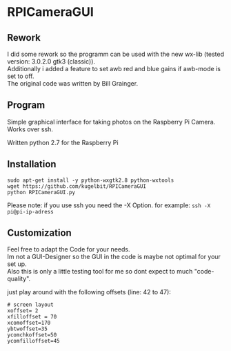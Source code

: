 RPICameraGUI
============

## Rework

I did some rework so the programm can be used with  the new wx-lib (tested version: 3.0.2.0 gtk3 (classic)).  
Additionally i added a feature to set awb red and blue gains if awb-mode is set to off.  
The original code was written by Bill Grainger.  

## Program
Simple graphical interface for taking photos on the Raspberry Pi Camera.  
Works over ssh.  

Written python 2.7 for the Raspberry Pi

## Installation

```
sudo apt-get install -y python-wxgtk2.8 python-wxtools 
wget https://github.com/kugelbit/RPICameraGUI  
python RPICameraGUI.py  
```

Please note: if you use ssh you need the -X Option.
for example:
`ssh -X pi@pi-ip-adress`

## Customization
Feel free to adapt the Code for your needs.  
Im not a GUI-Designer so the GUI in the code is maybe not optimal for your set up.  
Also this is only a little testing tool for me so dont expect to much "code-quality".  

just play around with the following offsets (line: 42 to 47): 
```
# screen layout  
xoffset= 2  
xfilloffset = 70  
xcomoffset=170  
ybtwoffset=35  
ycomchkoffset=50  
ycomfilloffset=45  
```



